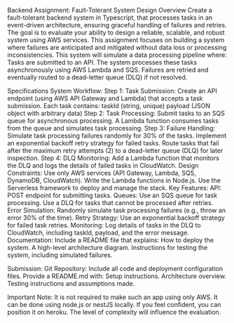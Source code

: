 Backend Assignment: Fault-Tolerant System Design
Overview
Create a fault-tolerant backend system in Typescript, that processes tasks in an event-driven architecture, ensuring graceful handling of failures and retries. The goal is to evaluate your ability to design a reliable, scalable, and robust system using AWS services. This assignment focuses on building a system where failures are anticipated and mitigated without data loss or processing inconsistencies.
This system will simulate a data processing pipeline where:
Tasks are submitted to an API.
The system processes these tasks asynchronously using AWS Lambda and SQS.
Failures are retried and eventually routed to a dead-letter queue (DLQ) if not resolved.

Specifications
System Workflow:
Step 1: Task Submission:
Create an API endpoint (using AWS API Gateway and Lambda) that accepts a task submission. Each task contains:
taskId (string, unique)
payload (JSON object with arbitrary data)
Step 2: Task Processing:
Submit tasks to an SQS queue for asynchronous processing.
A Lambda function consumes tasks from the queue and simulates task processing.
Step 3: Failure Handling:
Simulate task processing failures randomly for 30% of the tasks.
Implement an exponential backoff retry strategy for failed tasks.
Route tasks that fail after the maximum retry attempts (2) to a dead-letter queue (DLQ) for later inspection.
Step 4: DLQ Monitoring:
Add a Lambda function that monitors the DLQ and logs the details of failed tasks in CloudWatch.
Design Constraints:
Use only AWS services (API Gateway, Lambda, SQS, DynamoDB, CloudWatch).
Write the Lambda functions in Node.js.
Use the Serverless framework to deploy and manage the stack.
Key Features:
API:
POST endpoint for submitting tasks.
Queues:
Use an SQS queue for task processing.
Use a DLQ for tasks that cannot be processed after retries.
Error Simulation:
Randomly simulate task processing failures (e.g., throw an error 30% of the time).
Retry Strategy:
Use an exponential backoff strategy for failed task retries.
Monitoring:
Log details of tasks in the DLQ to CloudWatch, including taskId, payload, and the error message.
Documentation:
Include a README file that explains:
How to deploy the system.
A high-level architecture diagram.
Instructions for testing the system, including simulated failures.

Submission:
Git Repository:
Include all code and deployment configuration files.
Provide a README.md with:
Setup instructions.
Architecture overview.
Testing instructions and assumptions made.

Important Note: It is not required to make such an app using only AWS. It can be done using node.js or nestJS locally. If you feel confident, you can position it on heroku. The level of complexity will influence the evaluation. 
